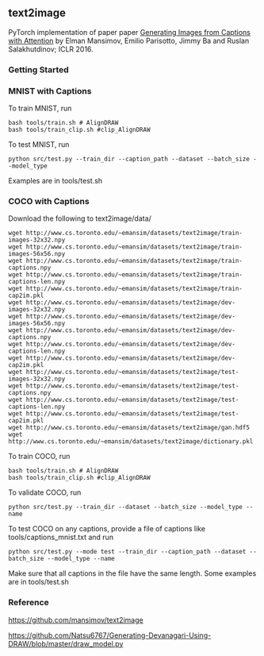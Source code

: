 ## text2image
PyTorch implementation of paper paper [Generating Images from Captions with Attention](http://arxiv.org/abs/1511.02793) by Elman Mansimov, Emilio Parisotto, Jimmy Ba and Ruslan Salakhutdinov; ICLR 2016.

### Getting Started

### MNIST with Captions
To train MNIST, run
```
bash tools/train.sh # AlignDRAW
bash tools/train_clip.sh #clip_AlignDRAW
```
To test MNIST, run
```
python src/test.py --train_dir --caption_path --dataset --batch_size --model_type
```
Examples are in tools/test.sh

### COCO with Captions
Download the following to text2image/data/
```
wget http://www.cs.toronto.edu/~emansim/datasets/text2image/train-images-32x32.npy
wget http://www.cs.toronto.edu/~emansim/datasets/text2image/train-images-56x56.npy
wget http://www.cs.toronto.edu/~emansim/datasets/text2image/train-captions.npy
wget http://www.cs.toronto.edu/~emansim/datasets/text2image/train-captions-len.npy
wget http://www.cs.toronto.edu/~emansim/datasets/text2image/train-cap2im.pkl
wget http://www.cs.toronto.edu/~emansim/datasets/text2image/dev-images-32x32.npy
wget http://www.cs.toronto.edu/~emansim/datasets/text2image/dev-images-56x56.npy
wget http://www.cs.toronto.edu/~emansim/datasets/text2image/dev-captions.npy
wget http://www.cs.toronto.edu/~emansim/datasets/text2image/dev-captions-len.npy
wget http://www.cs.toronto.edu/~emansim/datasets/text2image/dev-cap2im.pkl
wget http://www.cs.toronto.edu/~emansim/datasets/text2image/test-images-32x32.npy
wget http://www.cs.toronto.edu/~emansim/datasets/text2image/test-captions.npy
wget http://www.cs.toronto.edu/~emansim/datasets/text2image/test-captions-len.npy
wget http://www.cs.toronto.edu/~emansim/datasets/text2image/test-cap2im.pkl
wget http://www.cs.toronto.edu/~emansim/datasets/text2image/gan.hdf5
wget http://www.cs.toronto.edu/~emansim/datasets/text2image/dictionary.pkl
```
To train COCO, run
```
bash tools/train.sh # AlignDRAW
bash tools/train_clip.sh #clip_AlignDRAW
```
To validate COCO, run
```
python src/test.py --train_dir --dataset --batch_size --model_type --name
```
To test COCO on any captions, provide a file of captions like tools/captions_mnist.txt
and run 
```
python src/test.py --mode test --train_dir --caption_path --dataset --batch_size --model_type --name
```
Make sure that all captions in the file have the same length.
Some examples are in tools/test.sh

### Reference

https://github.com/mansimov/text2image

https://github.com/Natsu6767/Generating-Devanagari-Using-DRAW/blob/master/draw_model.py
